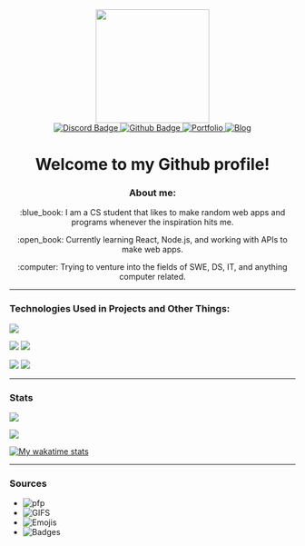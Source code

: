 <!-- header section  -->
<div class="header" align="center">
  <!--  gif goes here  -->
  <img src="https://media.giphy.com/media/QssGEmpkyEOhBCb7e1/giphy.gif" width="200"/>
 
 <div class="badges">
   
   <a href="https://discord.gg/abUseJhBqr">
     <img src="https://img.shields.io/badge/Discord-purple?style=for-the-badge&logo=discord&logoColor=white" alt="Discord Badge"/>
   </a>
   
   <a href="https://github.com/Atypics3/">
     <img src="https://img.shields.io/badge/Github-black?style=for-the-badge&logo=github&logoColor=white" alt="Github Badge"/>
   </a>
   
   <a href="https://github.com">
     <img src="https://img.shields.io/badge/Portfolio-green?style=for-the-badge" alt="Portfolio"/>
   </a>
   
   <a href="https://chcblog.vercel.app/">
     <img src="https://img.shields.io/badge/Blog-blue?style=for-the-badge" alt="Blog"/>
   </a>
 </div>

  <h1>
   Welcome to my Github profile!
 </h1>
  
</div>
<div class="intro">
 <h3 align="center">About me:</h3>
 <p align="center">:blue_book: I am a CS student that likes to make random web apps and programs whenever the inspiration hits me. </p>
 <p align="center">:open_book: Currently learning React, Node.js, and working with APIs to make web apps.</p>
 <p align="center">:computer: Trying to venture into the fields of SWE, DS, IT, and anything computer related.</p>
</div>

---

### Technologies Used in Projects and Other Things:

![](https://img.shields.io/badge/Code_Editor-Visual_Studio_Code-informational?style=flat&logo=visualstudiocode&logoColor=white&color=blue)

![](https://img.shields.io/badge/Language-Vanilla_JS-informational?style=flat&logo=javascript&logoColor=white&color=blue)
![](https://img.shields.io/badge/Language-React-informational?style=flat&logo=react&logoColor=white&color=blue)

![](https://img.shields.io/badge/Language-Python-informational?style=flat&logo=python&logoColor=white&color=blue)
![](https://img.shields.io/badge/Language-C++-informational?style=flat&logo=cplusplus&logoColor=white&color=blue)

---

### Stats

![](https://github.com/Atypics3/shiny-octo-invention/blob/master/generated/overview.svg)

![](https://github.com/Atypics3/shiny-octo-invention/blob/master/generated/languages.svg)

<!-- <div class="stats" align="center">
  <a href="https://github.com/atypics3/github-readme-stats">
  <img src="https://github-readme-stats.vercel.app/api?username=atypics3&count_private=true&show_icons=true&theme=algolia"/>
  </a>
 
  <a href="https://github.com/atypics3/github-readme-stats">
  <img src="https://github-readme-stats.vercel.app/api/top-langs/?username=atypics3&theme=algolia"/>
 </a> -->

[![My wakatime stats](https://github-readme-stats.vercel.app/api/wakatime?username=Atypics3&theme=algolia)](https://github.com/atypics3/github-readme-stats)
</div>

---

### Sources

- ![pfp](https://github.com/cat-milk/Anime-Girls-Holding-Programming-Books/)
- ![GIFS](https://giphy.com/stickers/coding-webdesign-coder-QssGEmpkyEOhBCb7e1)
- ![Emojis](https://github.com/ikatyang/emoji-cheat-sheet)
- ![Badges](https://shields.io/)
  

